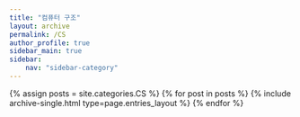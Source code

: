 ```yaml
---
title: "컴퓨터 구조"
layout: archive
permalink: /CS
author_profile: true
sidebar_main: true
sidebar:
    nav: "sidebar-category"
---
```



{% assign posts = site.categories.CS %}
{% for post in posts %} {% include archive-single.html type=page.entries_layout %} {% endfor %}
